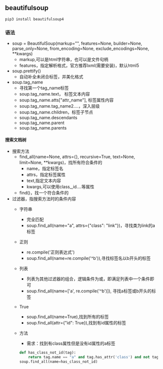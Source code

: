 ## beautifulsoup
```python
pip3 install beautifulsoup4
```

### 语法
- soup = BeautifulSoup(markup="", features=None, builder=None, parse_only=None, from_encoding=None, exclude_encodings=None, **kwargs)
	- markup,可以是html字符串，也可以是文件句柄
	- features，指定解析格式，官方推荐lxml(需要安装)，默认html5
- soup.prettify()
	- 自动补全未闭合标签，并美化格式
- soup.tag_name
	- 寻找第一个tag_name标签
	- soup.tag_name.text， 标签文本内容
	- soup.tag_name.atts["attr_name"], 标签属性内容
	- soup.tag_name.tag_name2....，深入层级
	- soup.tag_name.children，标签子节点
	- soup.tag_name.descendants
	- soup.tag_name.parent
	- soup.tag_name.parents

#### 搜索文档树
- 搜索方法
	- find_all(name=None, attrs={}, recursive=True, text=None, limit=None, **kwargs)，找所有符合条件的
		- name，指定标签名
		- attrs，指定标签属性
		- text,指定文本内容
		- kwargs,可以使用class_,id....等属性
	- find()，找一个符合条件的
- 过滤器，指搜索方法时的条件内容
	- 字符串
		- 完全匹配
		- soup.find_all(name="a", attrs={"class": "link"})，寻找类为link的a标签
	- 正则
		- re.compile('正则表达式')
		- soup.find_all(name=re.compile('^b')),寻找标签名以b开头的标签	
	- 列表
		- 列表为其他过滤器的组合，逻辑条件为或，即满足列表中一个条件即可
		- soup.find_all(name=['a', re.compile('^b')]), 寻找a标签或b开头的标签
	- True
		- soup.find_all(name=True),找到所有的标签
		- soup.find_all(attr={"id": True}),找到有id属性的标签
	- 方法
		- 需求：找到有class属性但是没有id属性的a标签

		```python
		def has_class_not_id(tag):
		    return tag.name == "a" and tag.has_attr('class') and not tag.has_attr("id")
		soup.find_all(name=has_class_not_id)
		```

